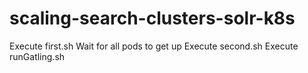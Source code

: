# scaling-search-clusters-solr-k8s

Execute first.sh
Wait for all pods to get up
Execute second.sh
Execute runGatling.sh
